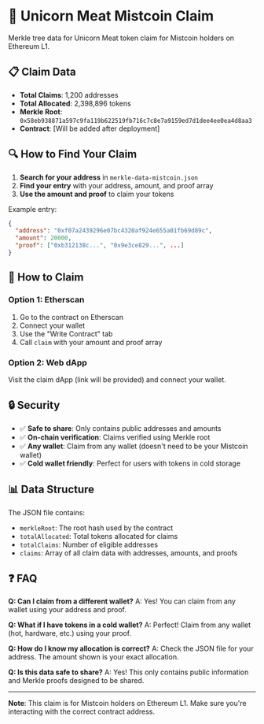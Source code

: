# 🦄 Unicorn Meat Mistcoin Claim

Merkle tree data for Unicorn Meat token claim for Mistcoin holders on Ethereum L1.

## 📋 Claim Data

- **Total Claims**: 1,200 addresses
- **Total Allocated**: 2,398,896 tokens
- **Merkle Root**: `0x58eb938871a597c9fa119b622519fb716c7c8e7a9159ed7d1dee4ee0ea4d8aa3`
- **Contract**: [Will be added after deployment]

## 🔍 How to Find Your Claim

1. **Search for your address** in `merkle-data-mistcoin.json`
2. **Find your entry** with your address, amount, and proof array
3. **Use the amount and proof** to claim your tokens

Example entry:
```json
{
  "address": "0xf07a2439296e07bc4320af924e655a01fb69d89c",
  "amount": 20000,
  "proof": ["0xb312138c...", "0x9e3ce829...", ...]
}
```

## 🚀 How to Claim

### Option 1: Etherscan
1. Go to the contract on Etherscan
2. Connect your wallet
3. Use the "Write Contract" tab
4. Call `claim` with your amount and proof array

### Option 2: Web dApp
Visit the claim dApp (link will be provided) and connect your wallet.

## 🔒 Security

- ✅ **Safe to share**: Only contains public addresses and amounts
- ✅ **On-chain verification**: Claims verified using Merkle root
- ✅ **Any wallet**: Claim from any wallet (doesn't need to be your Mistcoin wallet)
- ✅ **Cold wallet friendly**: Perfect for users with tokens in cold storage

## 📊 Data Structure

The JSON file contains:
- `merkleRoot`: The root hash used by the contract
- `totalAllocated`: Total tokens allocated for claims
- `totalClaims`: Number of eligible addresses
- `claims`: Array of all claim data with addresses, amounts, and proofs

## ❓ FAQ

**Q: Can I claim from a different wallet?**
A: Yes! You can claim from any wallet using your address and proof.

**Q: What if I have tokens in a cold wallet?**
A: Perfect! Claim from any wallet (hot, hardware, etc.) using your proof.

**Q: How do I know my allocation is correct?**
A: Check the JSON file for your address. The amount shown is your exact allocation.

**Q: Is this data safe to share?**
A: Yes! This only contains public information and Merkle proofs designed to be shared.

---

**Note**: This claim is for Mistcoin holders on Ethereum L1. Make sure you're interacting with the correct contract address. 